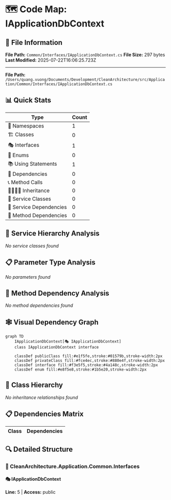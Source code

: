 # 🗺️ Code Map: IApplicationDbContext

## 📁 File Information

**File Path:** `Common/Interfaces/IApplicationDbContext.cs`
**File Size:** 297 bytes
**Last Modified:** 2025-07-22T16:06:25.723Z

---


**File Path:** `/Users/quang.vuong/Documents/Development/CleanArchitecture/src/Application/Common/Interfaces/IApplicationDbContext.cs`

## 📊 Quick Stats

| Type | Count |
|------|-------|
| 📁 Namespaces | 1 |
| 🏗️ Classes | 0 |
| 🎭 Interfaces | 1 |
| 📝 Enums | 0 |
| 📚 Using Statements | 1 |
| 🔗 Dependencies | 0 |
| 📞 Method Calls | 0 |
| 👨‍👩‍👧‍👦 Inheritance | 0 |
| 🔧 Service Classes | 0 |
| 💉 Service Dependencies | 0 |
| 🎯 Method Dependencies | 0 |

## 🔧 Service Hierarchy Analysis

*No service classes found*

## 📋 Parameter Type Analysis

*No parameters found*

## 🎯 Method Dependency Analysis

*No method dependencies found*

## 🕸️ Visual Dependency Graph

```mermaid
graph TD
    IApplicationDbContext[🎭 IApplicationDbContext]
    class IApplicationDbContext interface

    classDef publicClass fill:#e1f5fe,stroke:#01579b,stroke-width:2px
    classDef privateClass fill:#fce4ec,stroke:#880e4f,stroke-width:2px
    classDef interface fill:#f3e5f5,stroke:#4a148c,stroke-width:2px
    classDef enum fill:#e8f5e8,stroke:#1b5e20,stroke-width:2px
```

## 🌳 Class Hierarchy

*No inheritance relationships found*

## 📋 Dependencies Matrix

| Class | Dependencies |
|-------|---------------|

## 🔍 Detailed Structure

### 📁 CleanArchitecture.Application.Common.Interfaces

#### 🎭 IApplicationDbContext

**Line:** 5 | **Access:** public

